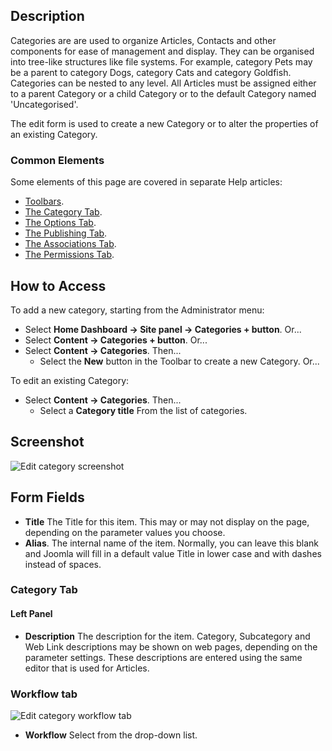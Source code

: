 <!-- Filename: Help4.x:Articles:_New_or_Edit_Category / Display title: Articles: Edit Category -->

## Description

Categories are are used to organize Articles, Contacts and other
components for ease of management and display. They can be organised
into tree-like structures like file systems. For example, category Pets
may be a parent to category Dogs, category Cats and category Goldfish.
Categories can be nested to any level. All Articles must be assigned
either to a parent Category or a child Category or to the default
Category named 'Uncategorised'.

The edit form is used to create a new Category or to alter the properties of
an existing Category.

### Common Elements

Some elements of this page are covered in separate Help articles:

* [Toolbars](jdocmanual?article=help/common-elements/toolbars).
* [The Category Tab](jdocmanual?article=help/common-elements/edit-category).
* [The Options Tab](jdocmanual?article=help/common-elements/edit-category-options).
* [The Publishing Tab](jdocmanual?article=help/common-elements/edit-publishing).
* [The Associations Tab](jdocmanual?article=help/common-elements/edit-associations).
* [The Permissions Tab](jdocmanual?article=help/common-elements/edit-permissions).

## How to Access

To add a new category, starting from the Administrator menu:

- Select **Home Dashboard → Site panel → Categories + button**.
  Or...
- Select **Content → Categories + button**. Or...
- Select **Content → Categories**. Then...
  - Select the **New** button in the Toolbar to create a new Category.
    Or...

To edit an existing Category:

- Select **Content → Categories**. Then...
  - Select a **Category title** From the list of categories.

## Screenshot

![Edit category screenshot](../../../en/images/articles/articles-edit-category-category-tab.png "Edit category")

## Form Fields

- **Title** The Title for this item. This may or may not display on the
  page, depending on the parameter values you choose.
- **Alias**. The internal name of the item. Normally, you can leave this
  blank and Joomla will fill in a default value Title in lower case and
  with dashes instead of spaces.

### Category Tab

#### Left Panel

- **Description** The description for the item. Category, Subcategory
  and Web Link descriptions may be shown on web pages, depending on the
  parameter settings. These descriptions are entered using the same
  editor that is used for Articles.

### Workflow tab

![Edit category workflow tab](../../../en/images/articles/articles-edit-category-workflow-tab.png "Edit category workflow tab")

- **Workflow** Select from the drop-down list.
